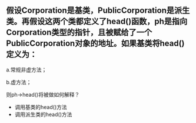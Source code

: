## 假设Corporation是基类，PublicCorporation是派生类。再假设这两个类都定义了head()函数，ph是指向Corporation类型的指针，且被赋给了一个PublicCorporation对象的地址。如果基类将head()定义为：

a.常规非虚方法；

b.虚方法；

则ph->head()将被做如何解释？

- 调用基类的head()方法
- 调用派生类的head()方法